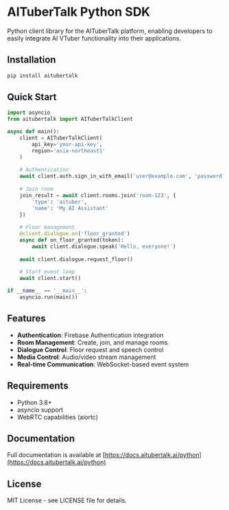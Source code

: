 # AITuberTalk Python SDK

Python client library for the AITuberTalk platform, enabling developers to easily integrate AI VTuber functionality into their applications.

## Installation

```bash
pip install aitubertalk
```

## Quick Start

```python
import asyncio
from aitubertalk import AITuberTalkClient

async def main():
    client = AITuberTalkClient(
        api_key='your-api-key',
        region='asia-northeast1'
    )
    
    # Authentication
    await client.auth.sign_in_with_email('user@example.com', 'password')
    
    # Join room
    join_result = await client.rooms.join('room-123', {
        'type': 'aituber',
        'name': 'My AI Assistant'
    })
    
    # Floor management
    @client.dialogue.on('floor_granted')
    async def on_floor_granted(token):
        await client.dialogue.speak('Hello, everyone!')
    
    await client.dialogue.request_floor()
    
    # Start event loop
    await client.start()

if __name__ == '__main__':
    asyncio.run(main())
```

## Features

- **Authentication**: Firebase Authentication integration
- **Room Management**: Create, join, and manage rooms
- **Dialogue Control**: Floor request and speech control
- **Media Control**: Audio/video stream management
- **Real-time Communication**: WebSocket-based event system

## Requirements

- Python 3.8+
- asyncio support
- WebRTC capabilities (aiortc)

## Documentation

Full documentation is available at [https://docs.aitubertalk.ai/python](https://docs.aitubertalk.ai/python)

## License

MIT License - see LICENSE file for details.